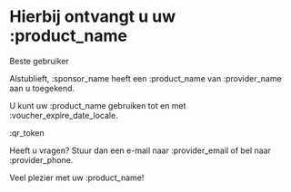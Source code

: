 # Hierbij ontvangt u uw :product_name

Beste gebruiker

Alstublieft, :sponsor_name heeft een :product_name van :provider_name aan u toegekend.
&nbsp;  

U kunt uw :product_name gebruiken tot en met :voucher_expire_date_locale.
&nbsp;  

:qr_token
&nbsp;  

Heeft u vragen? Stuur dan een e-mail naar :provider_email of bel naar :provider_phone.
&nbsp;

Veel plezier met uw :product_name!
